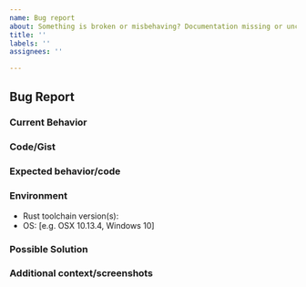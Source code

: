 ```yaml
---
name: Bug report
about: Something is broken or misbehaving? Documentation missing or unclear?
title: ''
labels: ''
assignees: ''

---
```


<!--- Provide a general summary of the issue in the Title above -->
## Bug Report

### Current Behavior
<!--- A clear and concise description of the behavior -->


### Code/Gist
<!--- Any code, gist links, or repo links you have available that would be helpful for debugging -->


### Expected behavior/code
<!--- A clear and concise description of what you expected to happen (or code). -->


### Environment
<!--
- Rust toolchain version(s): [e.g. nightly-2018-10-01-x86_64-apple-darwin]
- OS: [e.g. OSX 10.13.4, Windows 10]
-->
- Rust toolchain version(s):
- OS: [e.g. OSX 10.13.4, Windows 10]

### Possible Solution
<!--- Only if you have suggestions on a fix for the bug -->

### Additional context/screenshots
<!--- Add any other context about the problem here. If applicable, add screenshots to help explain. -->
